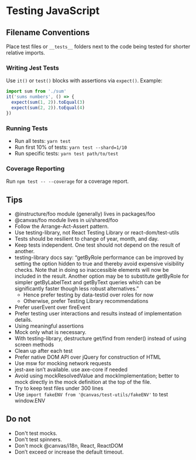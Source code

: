# Testing JavaScript

## Filename Conventions
Place test files or `__tests__` folders next to the code being tested for shorter relative imports.

### Writing Jest Tests
Use `it()` or `test()` blocks with assertions via `expect()`. Example:
  ```js
  import sum from './sum'
  it('sums numbers', () => {
    expect(sum(1, 2)).toEqual(3)
    expect(sum(2, 2)).toEqual(4)
  })
  ```

### Running Tests
- Run all tests: `yarn test`
- Run first 10% of tests: `yarn test --shard=1/10`
- Run specific tests: `yarn test path/to/test`

### Coverage Reporting
Run `npm test -- --coverage` for a coverage report.

## Tips
* @instructure/foo module (generally) lives in packages/foo
* @canvas/foo module lives in ui/shared/foo
* Follow the Arrange-Act-Assert pattern.
* Use testing-library, not React Testing Library or react-dom/test-utils
* Tests should be resilient to change of year, month, and day.
* Keep tests independent. One test should not depend on the result of another.
* testing-library docs say: “getByRole performance can be improved by setting the option hidden to true and thereby avoid expensive visibility checks. Note that in doing so inaccessible elements will now be included in the result. Another option may be to substitute getByRole for simpler getByLabelText and getByText queries which can be significantly faster though less robust alternatives.”
  * Hence prefer testing by data-testid over roles for now
  * Otherwise, prefer Testing Library recommendations
* Prefer userEvent over fireEvent
* Prefer testing user interactions and results instead of implementation details.
* Using meaningful assertions
* Mock only what is necessary.
* With testing-library, destructure get/find from render() instead of using screen methods
* Clean up after each test
* Prefer native DOM API over jQuery for construction of HTML
* Use msw for mocking network requests
* jest-axe isn’t available. use axe-core if needed
* Avoid using mockResolvedValue and mockImplementation; better to mock directly in the mock definition at the top of the file.
* Try to keep test files under 300 lines
* Use `import fakeENV from '@canvas/test-utils/fakeENV'` to test window.ENV

## Do not
* Don't test mocks.
* Don't test spinners.
* Don't mock @canvas/i18n, React, ReactDOM
* Don’t exceed or increase the default timeout.